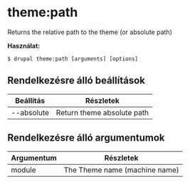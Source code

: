 # theme:path
Returns the relative path to the theme (or absolute path)

**Használat:**
```
$ drupal theme:path [arguments] [options]
```

## Rendelkezésre álló beállítások
Beállítás | Részletek
-------|-------------
--absolute | Return theme absolute path

## Rendelkezésre álló argumentumok
Argumentum | Részletek
---------|-------------
module | The Theme name (machine name)
